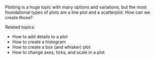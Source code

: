 
Plotting is a huge topic with many options and variations, but the most foundational types of plots are a line plot and a scatterplot.  How can we create those?

Related topics:

* How to add details to a plot
* How to create a histogram
* How to create a box (and whisker) plot
* How to change axes, ticks, and scale in a plot

